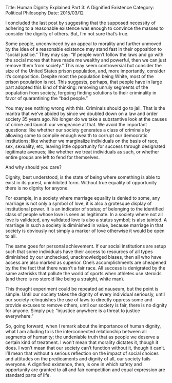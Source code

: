 Title: Human Dignity Explained Part 3: A Dignified Existence
Category: Political Philosophy
Date: 2015/03/12

I concluded the last post by suggesting that the supposed necessity of adhering to a reasonable existence was enough to convince the masses to consider the dignity of others. But, I’m not sure that’s true.

Some people, unconvinced by an appeal to morality and further unmoved by the idea of a reasonable existence may stand fast in their opposition to “social justice.” They may say: “If people won’t follow the laws and go with the social mores that have made me wealthy and powerful, then we can just remove them from society.” This may seem controversial but consider the size of the United States prison population, and, more importantly, consider it’s composition. Despite most the population being White, most of the prison population is not. This suggests, perhaps, that people have in large part adopted this kind of thinking: removing unruly segments of the population from society, forgoing finding solutions to their criminality in favor of quarantining the “bad people.”

You may see nothing wrong with this. Criminals should go to jail. That is the mantra that we’ve abided by since we doubled down on a law and order society 35 years ago. No longer do we take a substantive look at the causes of crime and launch our vengeance at that. We avoid the important questions: like whether our society generates a class of criminals by allowing some to compile enough wealth to corrupt our democratic institutions; like whether we marginalize individuals on the basis of race, sex, sexuality, etc, leaving little opportunity for success through designated legitimate avenues; like whether we treat individuals as such, or whether entire groups are left to fend for themselves.

And why should you care?

Dignity, best understood, is the state of being where something is able to exist in its purest, uninhibited form. Without true equality of opportunity there is no dignity for anyone.

For example, in a society where marriage equality is denied to some, any marriage is not only a symbol of love, it is also a grotesque display of institutional power. It is an indicator of status; of belonging to the identified class of people whose love is seen as legitimate. In a society where not all love is validated, any validated love is also a status symbol; is also tainted. A marriage in such a society is diminished in value, because marriage in that society is obviously not simply a marker of love otherwise it would be open to all.

The same goes for personal achievement. If our social institutions are setup such that some individuals have their access to resources of all types diminished by our unchecked, unacknowledged biases, then all who have access are also marked as superior. One’s accomplishments are cheapened by the the fact that there wasn’t a fair race. All success is denigrated by the same asterisks that pollute the world of sports when athletes use steroids (and there is no steroid like being a straight, white man).

This thought experiment could be repeated ad nauseum, but the point is simple. Until our society takes the dignity of every individual seriously, until our society relinquishes the use of laws to directly oppress some and provide excuses to remove others, until our society is fair, there is no dignity for anyone. Simply put: “injustice anywhere is a threat to justice everywhere.”

So, going forward, when I remark about the importance of human dignity, what I am alluding to is the interconnected relationship between all segments of humanity; the undeniable truth that as people we deserve a certain kind of treatment. I won’t mean that morality dictates it, though it does. I won’t mean that our society can’t function without it, though it can’t. I’ll mean that without a serious reflection on the impact of social choices and attitudes on the predicaments and dignity of all, our society fails everyone. A dignified existence, then, is one in which safety and opportunity are granted to all and fair competition and equal expression are standard parts of life.

